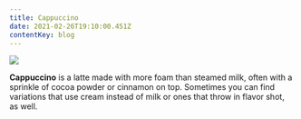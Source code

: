 ```yaml
---
title: Cappuccino
date: 2021-02-26T19:10:00.451Z
contentKey: blog
---
```

![](/img/cappuccino.jpg)

**Cappuccino** is a latte made with more foam than steamed milk, often with a sprinkle of cocoa powder or cinnamon on top. Sometimes you can find variations that use cream instead of milk or ones that throw in flavor shot, as well.